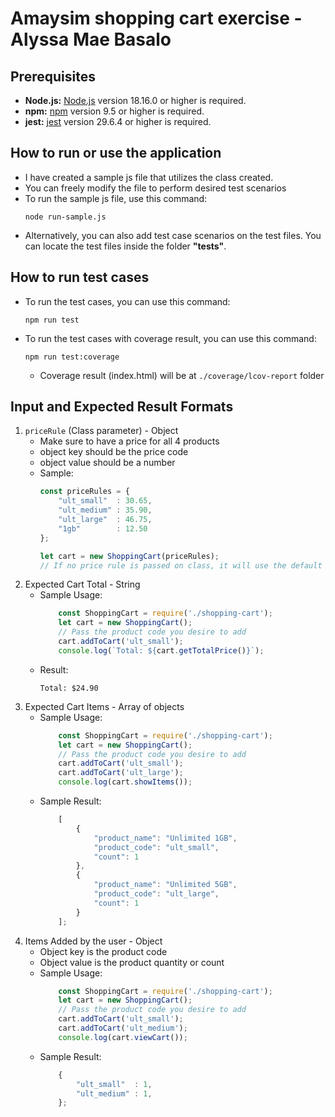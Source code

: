 # Amaysim shopping cart exercise - Alyssa Mae Basalo

## Prerequisites
- **Node.js:** [Node.js](https://nodejs.org/) version 18.16.0 or higher is required.
- **npm:** [npm](https://www.npmjs.com/) version 9.5 or higher is required.
- **jest:** [jest](https://github.com/jestjs/jest) version 29.6.4 or higher is required.

## How to run or use the application
- I have created a sample js file that utilizes the class created. 
- You can freely modify the file to perform desired test scenarios
- To run the sample js file, use this command:
    ```
    node run-sample.js
    ```
-  Alternatively, you can also add test case scenarios on the test files. You can locate the test files inside the folder **"tests"**.

## How to run test cases
- To run the test cases, you can use this command:
    ```
    npm run test
    ```
- To run the test cases with coverage result,  you can use this command:
    ```
    npm run test:coverage
    ```
    - Coverage result (index.html) will be at `./coverage/lcov-report` folder

## Input and Expected Result Formats
1. `priceRule` (Class parameter) - Object
    - Make sure to have a price for all 4 products
    - object key should be the price code
    - object value should be a number
    - Sample:
        ```javascript
        const priceRules = {
            "ult_small"  : 30.65,
            "ult_medium" : 35.90,
            "ult_large"  : 46.75,
            "1gb"        : 12.50
        };

        let cart = new ShoppingCart(priceRules);
        // If no price rule is passed on class, it will use the default price object declared in `shopping-cart-constants.js`
        ```
2. Expected Cart Total - String
    - Sample Usage:
        ```javascript
            const ShoppingCart = require('./shopping-cart');
            let cart = new ShoppingCart();
            // Pass the product code you desire to add
            cart.addToCart('ult_small');
            console.log(`Total: ${cart.getTotalPrice()}`);
        ```
    - Result:
        ```
        Total: $24.90
        ```
3. Expected Cart Items - Array of objects
    - Sample Usage:
        ```javascript
            const ShoppingCart = require('./shopping-cart');
            let cart = new ShoppingCart();
            // Pass the product code you desire to add
            cart.addToCart('ult_small');
            cart.addToCart('ult_large');
            console.log(cart.showItems());
        ```
    - Sample Result:
        ```javascript
            [
                {
                    "product_name": "Unlimited 1GB",
                    "product_code": "ult_small",
                    "count": 1
                },
                {
                    "product_name": "Unlimited 5GB",
                    "product_code": "ult_large",
                    "count": 1
                }
            ];
        ```
4. Items Added by the user - Object
    - Object key is the product code
    - Object value is the product quantity or count
    - Sample Usage:
        ```javascript
            const ShoppingCart = require('./shopping-cart');
            let cart = new ShoppingCart();
            // Pass the product code you desire to add
            cart.addToCart('ult_small');
            cart.addToCart('ult_medium');
            console.log(cart.viewCart());
        ```
    - Sample Result:
        ```javascript
            {
                "ult_small"  : 1,
                "ult_medium" : 1,
            };
        ```


